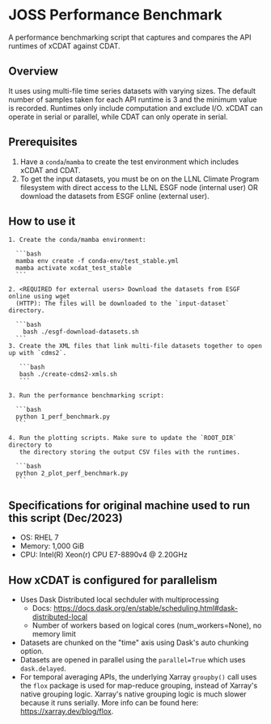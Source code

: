 # JOSS Performance Benchmark

A performance benchmarking script that captures and compares the API runtimes of
xCDAT against CDAT.

## Overview

It uses using multi-file time series datasets with varying sizes. The default
number of samples taken for each API runtime is 3 and the minimum value is
recorded. Runtimes only include computation and exclude I/O. xCDAT can operate
in serial or parallel, while CDAT can only operate in serial.

## Prerequisites

1. Have a `conda`/`mamba` to create the test environment which includes xCDAT and CDAT.
2. To get the input datasets, you must be on on the LLNL Climate Program filesystem
   with direct access to the LLNL ESGF node (internal user) OR download the datasets
   from ESGF online (external user).

## How to use it

    1. Create the conda/mamba environment:

      ```bash
      mamba env create -f conda-env/test_stable.yml
      mamba activate xcdat_test_stable
      ```

    2. <REQUIRED for external users> Download the datasets from ESGF online using wget
      (HTTP): The files will be downloaded to the `input-dataset` directory.

      ```bash
        bash ./esgf-download-datasets.sh
      ```
    3. Create the XML files that link multi-file datasets together to open up with `cdms2`.

       ```bash
       bash ./create-cdms2-xmls.sh
       ```

    3. Run the performance benchmarking script:

      ```bash
      python 1_perf_benchmark.py
      ```

    4. Run the plotting scripts. Make sure to update the `ROOT_DIR` directory to
       the directory storing the output CSV files with the runtimes.

      ```bash
      python 2_plot_perf_benchmark.py
      ```

## Specifications for original machine used to run this script (Dec/2023)

- OS: RHEL 7
- Memory: 1,000 GiB
- CPU: Intel(R) Xeon(r) CPU E7-8890v4 @ 2.20GHz

## How xCDAT is configured for parallelism

- Uses Dask Distributed local sechduler with multiprocessing
  - Docs: https://docs.dask.org/en/stable/scheduling.html#dask-distributed-local
  - Number of workers based on logical cores (num_workers=None), no memory limit
- Datasets are chunked on the "time" axis using Dask's auto chunking option.
- Datasets are opened in parallel using the `parallel=True` which uses
  `dask.delayed`.
- For temporal averaging APIs, the underlying Xarray `groupby()` call uses the
  `flox` package is used for map-reduce grouping, instead of Xarray's native
  grouping logic. Xarray's native grouping logic is much slower because it
  runs serially. More info can be found here: https://xarray.dev/blog/flox.
